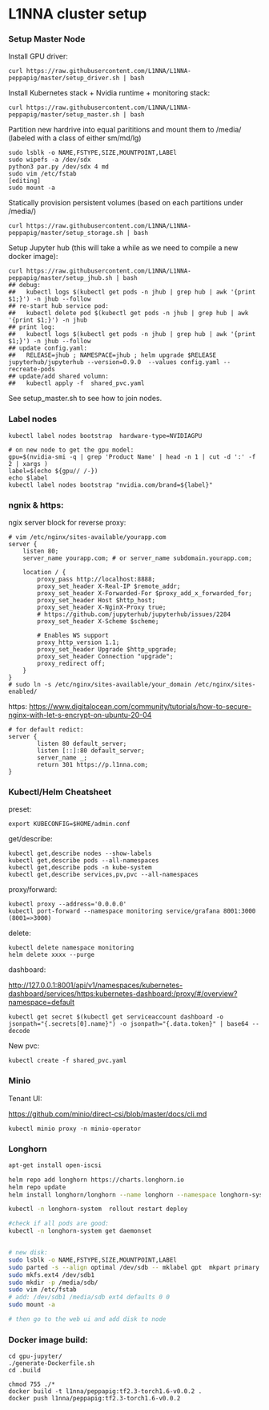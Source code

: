 # L1NNA cluster setup

### Setup Master Node

Install GPU driver:
```
curl https://raw.githubusercontent.com/L1NNA/L1NNA-peppapig/master/setup_driver.sh | bash
```
Install Kubernetes stack + Nvidia runtime + monitoring stack:
```
curl https://raw.githubusercontent.com/L1NNA/L1NNA-peppapig/master/setup_master.sh | bash
```
Partition new hardrive into equal parititions and mount them to /media/ (labeled with a class of either sm/md/lg)
```
sudo lsblk -o NAME,FSTYPE,SIZE,MOUNTPOINT,LABEl
sudo wipefs -a /dev/sdx
python3 par.py /dev/sdx 4 md
sudo vim /etc/fstab
[editing]
sudo mount -a
```
Statically provision persistent volumes (based on each partitions under /media/)
```
curl https://raw.githubusercontent.com/L1NNA/L1NNA-peppapig/master/setup_storage.sh | bash
```
Setup Jupyter hub (this will take a while as we need to compile a new docker image):
```
curl https://raw.githubusercontent.com/L1NNA/L1NNA-peppapig/master/setup_jhub.sh | bash
## debug: 
##   kubectl logs $(kubectl get pods -n jhub | grep hub | awk '{print $1;}') -n jhub --follow
## re-start hub service pod: 
##   kubectl delete pod $(kubectl get pods -n jhub | grep hub | awk '{print $1;}') -n jhub
## print log:  
##   kubectl logs $(kubectl get pods -n jhub | grep hub | awk '{print $1;}') -n jhub --follow
## update config.yaml:
##   RELEASE=jhub ; NAMESPACE=jhub ; helm upgrade $RELEASE jupyterhub/jupyterhub --version=0.9.0  --values config.yaml --recreate-pods
## update/add shared volumn:
##   kubectl apply -f  shared_pvc.yaml
```

See setup_master.sh to see how to join nodes.

### Label nodes

```
kubectl label nodes bootstrap  hardware-type=NVIDIAGPU

# on new node to get the gpu model:
gpu=$(nvidia-smi -q | grep 'Product Name' | head -n 1 | cut -d ':' -f 2 | xargs )
label=$(echo ${gpu// /-})
echo $label
kubectl label nodes bootstrap "nvidia.com/brand=${label}"
```


### ngnix & https:

ngix server block for reverse proxy:
```
# vim /etc/nginx/sites-available/yourapp.com
server {
    listen 80;
    server_name yourapp.com; # or server_name subdomain.yourapp.com;

    location / {
        proxy_pass http://localhost:8888;
        proxy_set_header X-Real-IP $remote_addr;
        proxy_set_header X-Forwarded-For $proxy_add_x_forwarded_for;
        proxy_set_header Host $http_host;
        proxy_set_header X-NginX-Proxy true;
        # https://github.com/jupyterhub/jupyterhub/issues/2284
        proxy_set_header X-Scheme $scheme;

        # Enables WS support
        proxy_http_version 1.1;
        proxy_set_header Upgrade $http_upgrade;
        proxy_set_header Connection "upgrade";
        proxy_redirect off;
    }
}
# sudo ln -s /etc/nginx/sites-available/your_domain /etc/nginx/sites-enabled/
```

https: https://www.digitalocean.com/community/tutorials/how-to-secure-nginx-with-let-s-encrypt-on-ubuntu-20-04

```
# for default redict:
server {
        listen 80 default_server;
        listen [::]:80 default_server;
        server_name _;
        return 301 https://p.l1nna.com;
}
```



### Kubectl/Helm Cheatsheet

preset:
```
export KUBECONFIG=$HOME/admin.conf
```

get/describe:
```
kubectl get,describe nodes --show-labels
kubectl get,describe pods --all-namespaces
kubectl get,describe pods -n kube-system
kubectl get,describe services,pv,pvc --all-namespaces
```
proxy/forward:
```
kubectl proxy --address='0.0.0.0'
kubectl port-forward --namespace monitoring service/grafana 8001:3000 (8001=>3000)
```

delete:
```
kubectl delete namespace monitoring
helm delete xxxx --purge
```

dashboard:

http://127.0.0.1:8001/api/v1/namespaces/kubernetes-dashboard/services/https:kubernetes-dashboard:/proxy/#/overview?namespace=default
```
kubectl get secret $(kubectl get serviceaccount dashboard -o jsonpath="{.secrets[0].name}") -o jsonpath="{.data.token}" | base64 --decode

```

New pvc:
```
kubectl create -f shared_pvc.yaml

```

### Minio

Tenant UI:

https://github.com/minio/direct-csi/blob/master/docs/cli.md


```
kubectl minio proxy -n minio-operator
```

### Longhorn

```bash
apt-get install open-iscsi

helm repo add longhorn https://charts.longhorn.io
helm repo update
helm install longhorn/longhorn --name longhorn --namespace longhorn-system --set service.ui.nodePort=30001 --set service.ui.type=NodePort

kubectl -n longhorn-system  rollout restart deploy

#check if all pods are good:
kubectl -n longhorn-system get daemonset


# new disk:
sudo lsblk -o NAME,FSTYPE,SIZE,MOUNTPOINT,LABEl
sudo parted -s --align optimal /dev/sdb -- mklabel gpt  mkpart primary ext4 0% 100%
sudo mkfs.ext4 /dev/sdb1
sudo mkdir -p /media/sdb/
sudo vim /etc/fstab
# add: /dev/sdb1 /media/sdb ext4 defaults 0 0
sudo mount -a

# then go to the web ui and add disk to node
```

### Docker image build:
```
cd gpu-jupyter/
./generate-Dockerfile.sh 
cd .build

chmod 755 ./*
docker build -t l1nna/peppapig:tf2.3-torch1.6-v0.0.2 .
docker push l1nna/peppapig:tf2.3-torch1.6-v0.0.2
```



